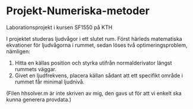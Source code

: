 # Projekt-Numeriska-metoder
Laborationsprojekt i kursen SF1550 på KTH


I projektet studeras ljudvågor i ett slutet rum. Först härleds matematiska ekvationer för ljudvågorna i rummet, sedan löses två optimeringsproblem, nämligen:
1. Hitta en källas position och styrka utifrån normalderivator längst rummets väggar.
2. Givet en ljudfrekvens, placera källan sådant att ett specifikt område i rummet får minimal ljudnivå.


(Filen hhsolver.m är inte skriven av mig, den gavs ut för att vi enkelt ska kunna generera provdata.)
